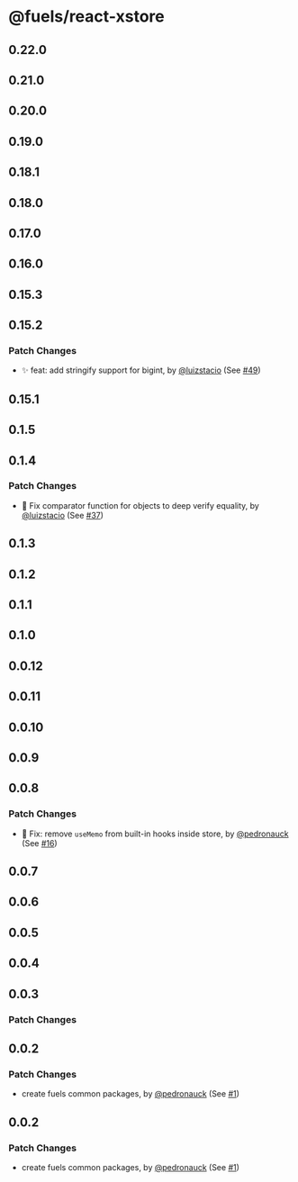 # @fuels/react-xstore

## 0.22.0

## 0.21.0

## 0.20.0

## 0.19.0

## 0.18.1

## 0.18.0

## 0.17.0

## 0.16.0

## 0.15.3

## 0.15.2

### Patch Changes

- ✨ feat: add stringify support for bigint, by [@luizstacio](https://github.com/luizstacio) (See [#49](https://github.com/FuelLabs/fuels-npm-packs/pull/49))

## 0.15.1

## 0.1.5

## 0.1.4

### Patch Changes

- 🐞 Fix comparator function for objects to deep verify equality, by [@luizstacio](https://github.com/luizstacio) (See [#37](https://github.com/FuelLabs/fuels-npm-packs/pull/37))

## 0.1.3

## 0.1.2

## 0.1.1

## 0.1.0

## 0.0.12

## 0.0.11

## 0.0.10

## 0.0.9

## 0.0.8

### Patch Changes

- 🐞 Fix: remove `useMemo` from built-in hooks inside store, by [@pedronauck](https://github.com/pedronauck) (See [#16](https://github.com/FuelLabs/fuels-npm-packs/pull/16))

## 0.0.7

## 0.0.6

## 0.0.5

## 0.0.4

## 0.0.3

### Patch Changes

## 0.0.2

### Patch Changes

- create fuels common packages, by [@pedronauck](https://github.com/pedronauck) (See [#1](https://github.com/FuelLabs/fuels-npm-packs/pull/1))

## 0.0.2

### Patch Changes

- create fuels common packages, by [@pedronauck](https://github.com/pedronauck) (See [#1](https://github.com/FuelLabs/fuels-npm-packs/pull/1))
